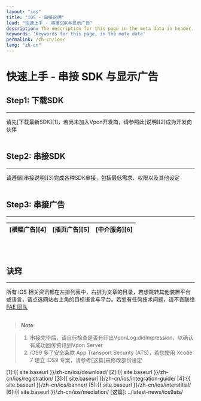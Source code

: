 ```yaml
---
layout: "ios"
title: "iOS - 串接说明"
lead: "快速上手 - 串接SDK与显示广告"
description: The description for this page in the meta data in header.
keywords: 'Keywords for this page, in the meta data'
permalink: /zh-cn/ios/
lang: "zh-cn"
---
```

# 快速上手 - 串接 SDK 与显示广告
## Step1: 下载SDK
---
请先[下载最新SDK][1]，若尚未加入Vpon开发商，请参照此[说明][2]成为开发商伙伴 <br><br>

## Step2: 串接SDK
---
请遵循[串接说明][3]完成各种SDK串接，包括最低需求、权限以及其他设定<br><br>

## Step3: 串接广告
---
| [横幅广告][4]  |[插页广告][5] |[中介服务][6]|
| :------------:|:-----------:| :--------: |
<br><br>

## 诀窍
---
所有 iOS 相关资讯都在左排列表中，右排为文章的目录，若想跳转其他装置平台或语言，请点选网站右上角的目标语言与平台。若您有任何技术问题，请不吝联络 [FAE 团队](mailto:fae@vpon.com)
<br><br>

> **Note**:

> 1. 串接完毕后，请自行检查是否有印出VponLog:didImpression，以确认有成功回传资讯到Vpon Server
> 2. iOS9 多了安全条款 App Transport Security (ATS)，若您使用 Xcode 7 建立 iOS9 专案，请参考[这篇]来修改部份设定



[1]:{{ site.baseurl }}/zh-cn/ios/download/
[2]:{{ site.baseurl }}/zh-cn/ios/registration/
[3]:{{ site.baseurl }}/zh-cn/ios/integration-guide/
[4]:{{ site.baseurl }}/zh-cn/ios/banner/
[5]:{{ site.baseurl }}/zh-cn/ios/interstitial/
[6]:{{ site.baseurl }}/zh-cn/ios/mediation/
[这篇]: ../latest-news/ios9ats/
